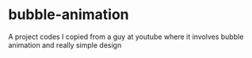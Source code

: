 # bubble-animation
A project codes I copied from a guy at youtube where it involves bubble animation and really simple design
